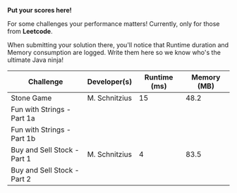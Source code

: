 **Put your scores here!**

For some challenges your performance matters! Currently, only for those from **Leetcode**. 

When submitting your solution there, you'll notice that Runtime duration and Memory consumption are logged. Write them here so we know who's the ultimate Java ninja! 

| Challenge                   | Developer(s)  | Runtime (ms) | Memory (MB) |
|-----------------------------|---------------|--------------|-------------|
| Stone Game                  | M. Schnitzius | 15           | 48.2        |
| Fun with Strings - Part 1a  |               |              |             |
| Fun with Strings - Part 1b  |               |              |             |
| Buy and Sell Stock - Part 1 | M. Schnitzius | 4            | 83.5        |
| Buy and Sell Stock - Part 2 |               |              |             |